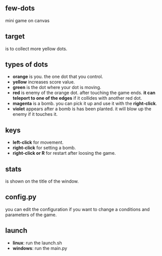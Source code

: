 ## few-dots
mini game on canvas
## target
is to collect more yellow dots.
## types of dots
* **orange** is you. the one dot that you control.
* **yellow** increases score value.
* **green** is the dot where your dot is moving.
* **red** is enemy of the orange dot. after touching the game ends. 
**it can teleport to one of the edges** if it collides with another red dot.
* **magenta** is a bomb. you can pick it up and use it with the **right-click**.
* **violet** appears after a bomb is has been planted. it will blow up the enemy if it touches it.
## keys
* **left-click** for movement.
* **right-click** for setting a bomb.
* **right-click or R** for restart after loosing the game.
## stats
is shown on the title of the window.
## config.py
you can edit the configuration if you want to change a conditions and parameters of the game.
## launch
* **linux**: run the launch.sh
* **windows**: run the main.py

